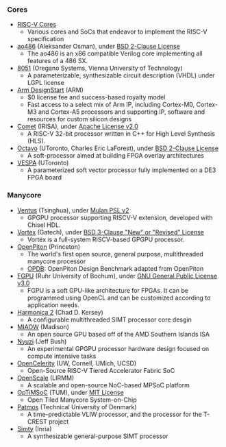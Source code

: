 ### Cores
+ [RISC-V Cores](https://riscv.org/exchange/cores-socs/)
  - Various cores and SoCs that endeavor to implement the RISC-V specification
+ [ao486](https://github.com/alfikpl/ao486) (Aleksander Osman), under [BSD 2-Clause License](https://github.com/alfikpl/ao486/blob/master/LICENSE)
  - The ao486 is an x86 compatible Verilog core implementing all features of a 486 SX.
+ [8051](https://www.oreganosystems.at/products/ip-cores/8051-ip-core) (Oregano Systems, Vienna University of Technology)
  - A parameterizable, synthesizable circuit description (VHDL) under LGPL license
+ [Arm DesignStart](https://developer.arm.com/ip-products/designstart) (ARM)
  - $0 license fee and success-based royalty model
  - Fast access to a select mix of Arm IP, including Cortex-M0, Cortex-M3 and Cortex-A5 processors and supporting IP, software and resources for custom silicon designs
+ [Comet](https://gitlab.inria.fr/srokicki/Comet) (IRISA), under [Apache License v2.0](https://gitlab.inria.fr/srokicki/Comet/-/blob/master/LICENSE)
  - A RISC-V 32-bit processor written in C++ for High Level Synthesis (HLS).
+ [Octavo](http://fpgacpu.ca/octavo/) (UToronto, Charles Eric LaForest), under [BSD 2-Clause License](https://github.com/laforest/Octavo/blob/master/LICENSE)
  - A soft-processor aimed at building FPGA overlay architectures
+ [VESPA](http://www.eecg.toronto.edu/VESPA/) (UToronto)
  - A parameterized soft vector processor fully implemented on a DE3 FPGA board

### Manycore
+ [Ventus](https://github.com/THU-DSP-LAB/ventus-gpgpu) (Tsinghua), under [Mulan PSL v2](https://github.com/THU-DSP-LAB/ventus-gpgpu/blob/master/LICENSE)
  - GPGPU processor supporting RISCV-V extension, developed with Chisel HDL.
+ [Vortex](https://github.com/vortexgpgpu/vortex) (Gatech), under [BSD 3-Clause "New" or "Revised" License](https://github.com/vortexgpgpu/vortex/blob/master/LICENSE)
  - Vortex is a full-system RISCV-based GPGPU processor.
+ [OpenPiton](https://github.com/PrincetonUniversity/openpiton) (Princeton)
  - The world's first open source, general purpose, multithreaded manycore processor
  - [OPDB](https://github.com/PrincetonUniversity/OPDB): OpenPiton Design Benchmark adapted from OpenPiton
+ [FGPU](https://github.com/malkadi/FGPU) (Ruhr University of Bochum), under [GNU General Public License v3.0](https://github.com/malkadi/FGPU/blob/master/LICENSE)
  - FGPU is a soft GPU-like architecture for FPGAs. It can be programmed using OpenCL and can be customized according to application needs.
+ [Harmonica 2](https://github.com/cdkersey/harmonica2) (Chad D. Kersey)
  - A configurable multithreaded SIMT processor core desgin
+ [MIAOW](https://github.com/VerticalResearchGroup/miaow) (Madison)
  - An open source GPU based off of the AMD Southern Islands ISA
+ [Nyuzi](https://github.com/jbush001/NyuziProcessor) (Jeff Bush)
  - An experimental GPGPU processor hardware design focused on compute intensive tasks
+ [OpenCelerity](http://opencelerity.org/) (UW, Cornell, UMich, UCSD)
  - Open-Source RISC-V Tiered Accelerator Fabric SoC
+ [OpenScale](http://www.lirmm.fr/ADAC/?page_id=102) (LIRMM)
  - A scalable and open-source NoC-based MPSoC platform
+ [OpTiMSoC](https://github.com/optimsoc/optimsoc) (TUM), under [MIT License](https://github.com/optimsoc/optimsoc/blob/master/COPYING)
  - Open Tiled Manycore System-on-Chip
+ [Patmos](https://github.com/t-crest/patmos) (Technical University of Denmark)
  - A time-predictable VLIW processor, and the processor for the T-CREST project 
+ [Simty](https://gforge.inria.fr/scm/?group_id=8062) (Inria)
  - A synthesizable general-purpose SIMT processor
